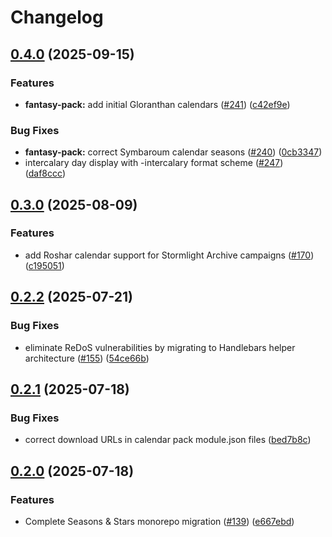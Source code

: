# Changelog

## [0.4.0](https://github.com/rayners/fvtt-seasons-and-stars/compare/seasons-and-stars-fantasy-v0.3.0...seasons-and-stars-fantasy-v0.4.0) (2025-09-15)


### Features

* **fantasy-pack:** add initial Gloranthan calendars ([#241](https://github.com/rayners/fvtt-seasons-and-stars/issues/241)) ([c42ef9e](https://github.com/rayners/fvtt-seasons-and-stars/commit/c42ef9e0f1f7f717a4f9825238cbb7c49950b7a7))


### Bug Fixes

* **fantasy-pack:** correct Symbaroum calendar seasons ([#240](https://github.com/rayners/fvtt-seasons-and-stars/issues/240)) ([0cb3347](https://github.com/rayners/fvtt-seasons-and-stars/commit/0cb33470f2107949d5b9408a2d4b43672790c33e))
* intercalary day display with -intercalary format scheme ([#247](https://github.com/rayners/fvtt-seasons-and-stars/issues/247)) ([daf8ccc](https://github.com/rayners/fvtt-seasons-and-stars/commit/daf8cccd38e79c11836f393a4109c817b8cb15d4))

## [0.3.0](https://github.com/rayners/fvtt-seasons-and-stars/compare/seasons-and-stars-fantasy-v0.2.2...seasons-and-stars-fantasy-v0.3.0) (2025-08-09)


### Features

* add Roshar calendar support for Stormlight Archive campaigns ([#170](https://github.com/rayners/fvtt-seasons-and-stars/issues/170)) ([c195051](https://github.com/rayners/fvtt-seasons-and-stars/commit/c195051c0bf070c69fde12d01b9ab5fddc0d77d3))

## [0.2.2](https://github.com/rayners/fvtt-seasons-and-stars/compare/seasons-and-stars-fantasy-v0.2.1...seasons-and-stars-fantasy-v0.2.2) (2025-07-21)


### Bug Fixes

* eliminate ReDoS vulnerabilities by migrating to Handlebars helper architecture ([#155](https://github.com/rayners/fvtt-seasons-and-stars/issues/155)) ([54ce66b](https://github.com/rayners/fvtt-seasons-and-stars/commit/54ce66b3df0cc1cd585c0572704134da1ad0f5a4))

## [0.2.1](https://github.com/rayners/fvtt-seasons-and-stars/compare/seasons-and-stars-fantasy-v0.2.0...seasons-and-stars-fantasy-v0.2.1) (2025-07-18)


### Bug Fixes

* correct download URLs in calendar pack module.json files ([bed7b8c](https://github.com/rayners/fvtt-seasons-and-stars/commit/bed7b8cc703cab8f9189898764e6e5c573c79620))

## [0.2.0](https://github.com/rayners/fvtt-seasons-and-stars/compare/seasons-and-stars-fantasy-v0.1.0...seasons-and-stars-fantasy-v0.2.0) (2025-07-18)


### Features

* Complete Seasons & Stars monorepo migration ([#139](https://github.com/rayners/fvtt-seasons-and-stars/issues/139)) ([e667ebd](https://github.com/rayners/fvtt-seasons-and-stars/commit/e667ebdc3b4cdc9f64bebc03b075136b495cac60))
